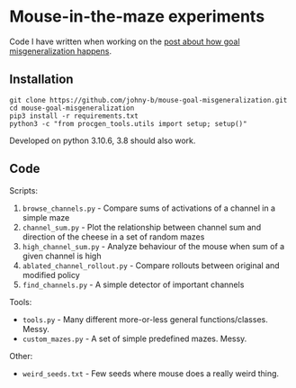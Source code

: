 # Mouse-in-the-maze experiments

Code I have written when working on the [post about how goal misgeneralization happens](https://www.lesswrong.com/posts/vY9oE39tBupZLAyoC/localizing-goal-misgeneralization-in-a-maze-solving-policy).

## Installation

```
git clone https://github.com/johny-b/mouse-goal-misgeneralization.git
cd mouse-goal-misgeneralization
pip3 install -r requirements.txt
python3 -c "from procgen_tools.utils import setup; setup()"
```

Developed on python 3.10.6, 3.8 should also work.

## Code

Scripts:

1. `browse_channels.py` - Compare sums of activations of a channel in a simple maze
2. `channel_sum.py` - Plot the relationship between channel sum and direction of the cheese in a set of random mazes
3. `high_channel_sum.py` - Analyze behaviour of the mouse when sum of a given channel is high
4. `ablated_channel_rollout.py` - Compare rollouts between original and modified policy
5. `find_channels.py` - A simple detector of important channels

Tools:
*   `tools.py` - Many different more-or-less general functions/classes. Messy.
*   `custom_mazes.py` - A set of simple predefined mazes. Messy.

Other:
*   `weird_seeds.txt` - Few seeds where mouse does a really weird thing.
